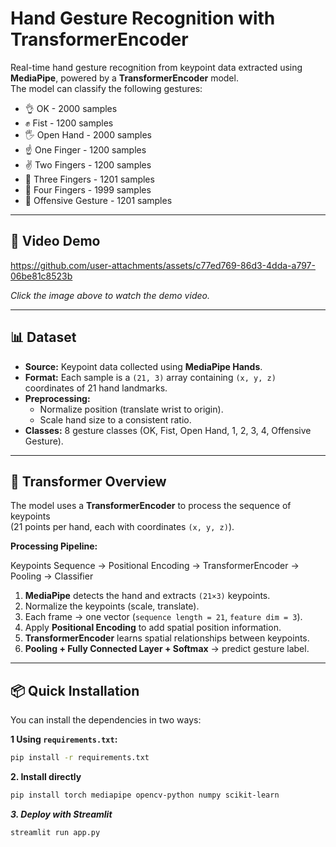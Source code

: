 # Hand Gesture Recognition with TransformerEncoder

Real-time hand gesture recognition from keypoint data extracted using **MediaPipe**, powered by a **TransformerEncoder** model.  
The model can classify the following gestures:

- 👌 OK - 2000 samples
- ✊ Fist - 1200 samples
- 🖐 Open Hand - 2000 samples
- ☝ One Finger - 1200 samples
- ✌ Two Fingers - 1200 samples
- 🤟 Three Fingers - 1201 samples
- 🖖 Four Fingers - 1999 samples
- 🖕 Offensive Gesture - 1201 samples

---

## 🎥 Video Demo

https://github.com/user-attachments/assets/c77ed769-86d3-4dda-a797-06be81c8523b


*Click the image above to watch the demo video.*

---

## 📊 Dataset
- **Source:** Keypoint data collected using **MediaPipe Hands**.
- **Format:** Each sample is a `(21, 3)` array containing `(x, y, z)` coordinates of 21 hand landmarks.
- **Preprocessing:**
  - Normalize position (translate wrist to origin).
  - Scale hand size to a consistent ratio.
- **Classes:** 8 gesture classes (OK, Fist, Open Hand, 1, 2, 3, 4, Offensive Gesture).

---

## 🧠 Transformer Overview
The model uses a **TransformerEncoder** to process the sequence of keypoints  
(21 points per hand, each with coordinates `(x, y, z)`).

**Processing Pipeline:**

Keypoints Sequence → Positional Encoding → TransformerEncoder → Pooling → Classifier

1. **MediaPipe** detects the hand and extracts `(21×3)` keypoints.
2. Normalize the keypoints (scale, translate).
3. Each frame → one vector (`sequence length = 21`, `feature dim = 3`).
4. Apply **Positional Encoding** to add spatial position information.
5. **TransformerEncoder** learns spatial relationships between keypoints.
6. **Pooling + Fully Connected Layer + Softmax** → predict gesture label.

---

## 📦 Quick Installation

You can install the dependencies in two ways:

**1 Using `requirements.txt`:**
```bash
pip install -r requirements.txt
```
**2. Install directly**
```bash
pip install torch mediapipe opencv-python numpy scikit-learn
```
***3. Deploy with Streamlit***
```bash
streamlit run app.py
```
